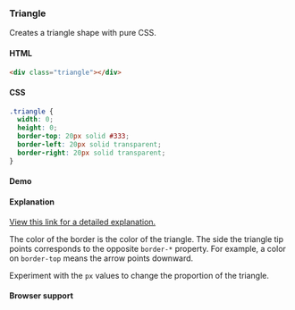 ### Triangle

Creates a triangle shape with pure CSS.

#### HTML

```html
<div class="triangle"></div>
```

#### CSS

```css
.triangle {
  width: 0;
  height: 0;
  border-top: 20px solid #333;
  border-left: 20px solid transparent;
  border-right: 20px solid transparent;
}
```

#### Demo

#### Explanation

[View this link for a detailed explanation.](https://stackoverflow.com/q/7073484)

The color of the border is the color of the triangle. The side the triangle tip points
corresponds to the opposite `border-*` property. For example, a color on `border-top`
means the arrow points downward.

Experiment with the `px` values to change the proportion of the triangle.

#### Browser support

<!-- tags: visual -->
